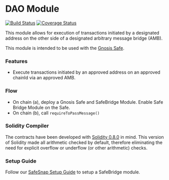 # DAO Module
[![Build Status](https://github.com/gnosis/dao-module/workflows/amb-module/badge.svg?branch=main)](https://github.com/gnosis/amb-module/actions)
[![Coverage Status](https://coveralls.io/repos/github/gnosis/amb-module/badge.svg?branch=main)](https://coveralls.io/github/gnosis/amb-module)

This module allows for execution of transactions initiated by a designated address on the other side of a designated arbitrary message bridge (AMB).

This module is intended to be used with the [Gnosis Safe](https://github.com/gnosis/safe-contracts).

### Features
- Execute transactions initiated by an approved address on an approved chainId via an approved AMB.

### Flow
- On chain (a), deploy a Gnosis Safe and SafeBridge Module. Enable Safe Bridge Module on the Safe.
- On chain (b), call `requireToPassMessage()`

### Solidity Compiler

The contracts have been developed with [Solidity 0.8.0](https://github.com/ethereum/solidity/releases/tag/v0.8.0) in mind. This version of Solidity made all arithmetic checked by default, therefore eliminating the need for explicit overflow or underflow (or other arithmetic) checks.

### Setup Guide

Follow our [SafeSnap Setup Guide](./docs/setup_guide.md) to setup a SafeBridge module.

